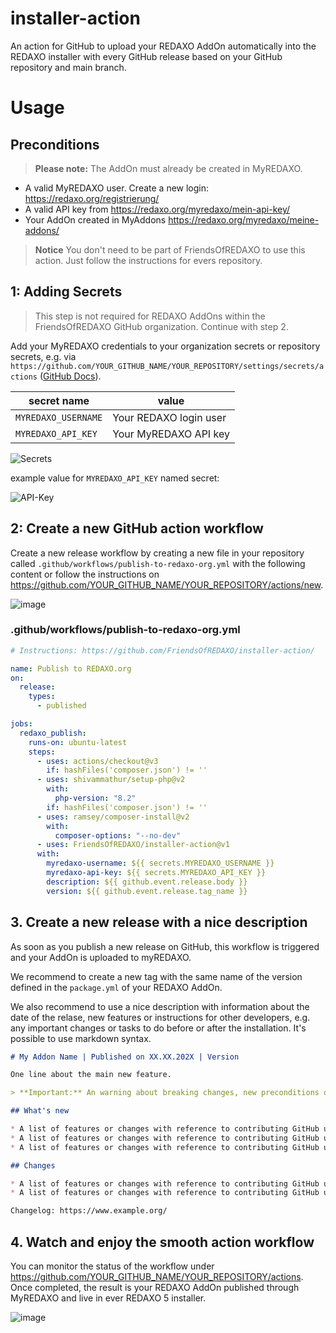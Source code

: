 # installer-action
An action for GitHub to upload your REDAXO AddOn automatically into the REDAXO installer with every GitHub release based on your GitHub repository and main branch.

# Usage

## Preconditions

> **Please note:** The AddOn must already be created in MyREDAXO.

* A valid MyREDAXO user. Create a new login: https://redaxo.org/registrierung/
* A valid API key from https://redaxo.org/myredaxo/mein-api-key/
* Your AddOn created in MyAddons https://redaxo.org/myredaxo/meine-addons/

> **Notice** You don't need to be part of FriendsOfREDAXO to use this action. Just follow the instructions for evers repository.

## 1: Adding Secrets

> This step is not required for REDAXO AddOns within the FriendsOfREDAXO GitHub organization. Continue with step 2.

Add your MyREDAXO credentials to your organization secrets or repository secrets, e.g. via `https://github.com/YOUR_GITHUB_NAME/YOUR_REPOSITORY/settings/secrets/actions` ([GitHub Docs](https://docs.github.com/en/actions/reference/encrypted-secrets#creating-encrypted-secrets-for-a-repository)).

| secret name | value |
| ----------- | ----------- |
| `MYREDAXO_USERNAME` | Your REDAXO login user |
| `MYREDAXO_API_KEY` | Your MyREDAXO API key |

![Secrets](https://user-images.githubusercontent.com/16903055/170964550-9ac8c80f-cd9f-4ead-956d-1c63e24df8ac.png)


example value for `MYREDAXO_API_KEY` named secret:

![API-Key](https://user-images.githubusercontent.com/16903055/170967258-f53082cd-e827-4a86-bed6-1233f34dd4b9.png)

## 2: Create a new GitHub action workflow

Create a new release workflow by creating a new file in your repository called `.github/workflows/publish-to-redaxo-org.yml` with the following content or follow the instructions on https://github.com/YOUR_GITHUB_NAME/YOUR_REPOSITORY/actions/new.

![image](https://user-images.githubusercontent.com/3855487/158783007-d2e11062-d4ef-4ada-ae23-8c2a8228e4c5.png)


### .github/workflows/publish-to-redaxo-org.yml


```yaml
# Instructions: https://github.com/FriendsOfREDAXO/installer-action/

name: Publish to REDAXO.org
on:
  release:
    types:
      - published

jobs:
  redaxo_publish:
    runs-on: ubuntu-latest
    steps:
      - uses: actions/checkout@v3
        if: hashFiles('composer.json') != ''
      - uses: shivammathur/setup-php@v2
        with:
          php-version: "8.2"
        if: hashFiles('composer.json') != ''
      - uses: ramsey/composer-install@v2
        with:
          composer-options: "--no-dev"
      - uses: FriendsOfREDAXO/installer-action@v1
      with:
        myredaxo-username: ${{ secrets.MYREDAXO_USERNAME }}
        myredaxo-api-key: ${{ secrets.MYREDAXO_API_KEY }}
        description: ${{ github.event.release.body }}
        version: ${{ github.event.release.tag_name }}

```

## 3. Create a new release with a nice description

As soon as you publish a new release on GitHub, this workflow is triggered and your AddOn is uploaded to myREDAXO.

We recommend to create a new tag with the same name of the version defined in the `package.yml` of your REDAXO AddOn.

We also recommend to use a nice description with information about the date of the relase, new features or instructions for other developers, e.g. any important changes or tasks to do before or after the installation. It's possible to use markdown syntax.

```markdown 
# My Addon Name | Published on XX.XX.202X | Version

One line about the main new feature.

> **Important:** An warning about breaking changes, new preconditions or additional instructions

## What's new

* A list of features or changes with reference to contributing GitHub users , e.g. @friendsofredaxo
* A list of features or changes with reference to contributing GitHub users , e.g. @friendsofredaxo
* A list of features or changes with reference to contributing GitHub users , e.g. @friendsofredaxo

## Changes

* A list of features or changes with reference to contributing GitHub users , e.g. @friendsofredaxo
* A list of features or changes with reference to contributing GitHub users , e.g. @friendsofredaxo

Changelog: https://www.example.org/
```

## 4. Watch and enjoy the smooth action workflow

You can monitor the status of the workflow under https://github.com/YOUR_GITHUB_NAME/YOUR_REPOSITORY/actions. Once completed, the result is your REDAXO AddOn published through MyREDAXO and live in ever REDAXO 5 installer.

![image](https://user-images.githubusercontent.com/3855487/161302304-176fa2d0-5101-45cb-aabe-328aef2f10c7.png)
